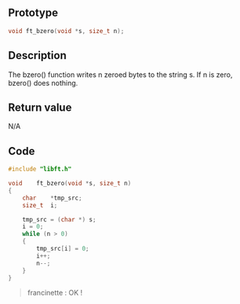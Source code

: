## Prototype

```c
void ft_bzero(void *s, size_t n);
```

## Description

The bzero() function writes n zeroed bytes to the string s.  If n is zero, bzero() does nothing.

## Return value

N/A

## Code

```c
#include "libft.h"

void    ft_bzero(void *s, size_t n)
{
    char    *tmp_src;
    size_t  i;

    tmp_src = (char *) s;
    i = 0;
    while (n > 0)
    {
        tmp_src[i] = 0;
        i++;
        n--;
    }
}
```

> francinette : OK !
